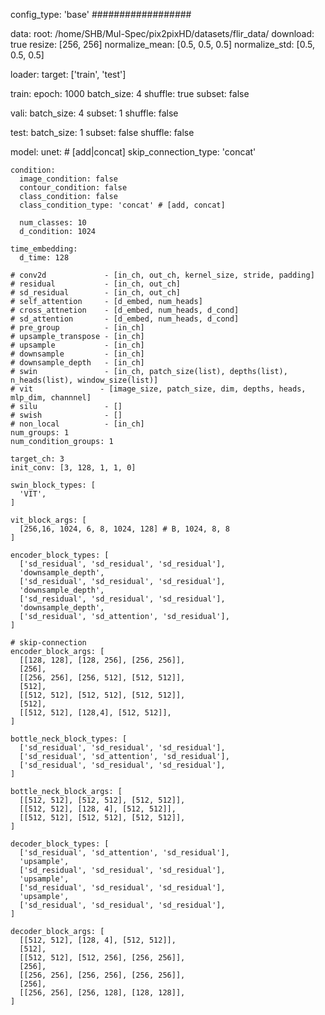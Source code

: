 config_type: 'base'
##################

data:
  root: /home/SHB/Mul-Spec/pix2pixHD/datasets/flir_data/
  download: true
  resize: [256, 256]
  normalize_mean: [0.5, 0.5, 0.5]
  normalize_std: [0.5, 0.5, 0.5]

loader:
  target: ['train', 'test']

  train:
    epoch: 1000
    batch_size: 4
    shuffle: true
    subset: false

  vali:
    batch_size: 4
    subset: 1
    shuffle: false
    
  test:
    batch_size: 1
    subset: false 
    shuffle: false

model:
  unet:
    # [add|concat]
    skip_connection_type: 'concat'

    condition:
      image_condition: false
      contour_condition: false
      class_condition: false
      class_condition_type: 'concat' # [add, concat]
       
      num_classes: 10
      d_condition: 1024

    time_embedding:
      d_time: 128

    # conv2d             - [in_ch, out_ch, kernel_size, stride, padding]
    # residual           - [in_ch, out_ch]
    # sd_residual        - [in_ch, out_ch]
    # self_attention     - [d_embed, num_heads]
    # cross_attnetion    - [d_embed, num_heads, d_cond]
    # sd_attention       - [d_embed, num_heads, d_cond]
    # pre_group          - [in_ch]
    # upsample_transpose - [in_ch]
    # upsample           - [in_ch]
    # downsample         - [in_ch]
    # downsample_depth   - [in_ch]
    # swin               - [in_ch, patch_size(list), depths(list), n_heads(list), window_size(list)]
    # vit               - [image_size, patch_size, dim, depths, heads, mlp_dim, channnel]
    # silu               - []
    # swish              - []
    # non_local          - [in_ch]
    num_groups: 1
    num_condition_groups: 1

    target_ch: 3
    init_conv: [3, 128, 1, 1, 0]

    swin_block_types: [
      'VIT',
    ]

    vit_block_args: [
      [256,16, 1024, 6, 8, 1024, 128] # B, 1024, 8, 8
    ]

    encoder_block_types: [
      ['sd_residual', 'sd_residual', 'sd_residual'],
      'downsample_depth',
      ['sd_residual', 'sd_residual', 'sd_residual'],
      'downsample_depth',
      ['sd_residual', 'sd_residual', 'sd_residual'],
      'downsample_depth',
      ['sd_residual', 'sd_attention', 'sd_residual'],
    ]

    # skip-connection
    encoder_block_args: [
      [[128, 128], [128, 256], [256, 256]],
      [256],
      [[256, 256], [256, 512], [512, 512]],
      [512],
      [[512, 512], [512, 512], [512, 512]],
      [512],
      [[512, 512], [128,4], [512, 512]],
    ] 

    bottle_neck_block_types: [
      ['sd_residual', 'sd_residual', 'sd_residual'],
      ['sd_residual', 'sd_attention', 'sd_residual'],
      ['sd_residual', 'sd_residual', 'sd_residual'],
    ]

    bottle_neck_block_args: [ 
      [[512, 512], [512, 512], [512, 512]],
      [[512, 512], [128, 4], [512, 512]],
      [[512, 512], [512, 512], [512, 512]],
    ]

    decoder_block_types: [ 
      ['sd_residual', 'sd_attention', 'sd_residual'],
      'upsample',
      ['sd_residual', 'sd_residual', 'sd_residual'],
      'upsample',
      ['sd_residual', 'sd_residual', 'sd_residual'],
      'upsample',
      ['sd_residual', 'sd_residual', 'sd_residual'],
    ]

    decoder_block_args: [
      [[512, 512], [128, 4], [512, 512]],
      [512],
      [[512, 512], [512, 256], [256, 256]],
      [256],
      [[256, 256], [256, 256], [256, 256]],
      [256],
      [[256, 256], [256, 128], [128, 128]],
    ]
